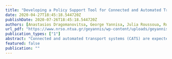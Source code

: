 ```yaml
---
title: "Developing a Policy Support Tool for Connected and Automated Transport Systems"
date: 2020-04-27T18:45:18.544720Z
publishDate: 2020-07-26T18:45:18.544720Z
authors: [Anastasios Dragomanovitsa, George Yannisa, Julia Roussoua, Rune Elvikb, Bin Huc, Alexandra Millonigc, Ashleigh Filtness, Pete Thomas]
url_pdf: "https://www.nrso.ntua.gr/geyannis/wp-content/uploads/geyannis-pc363.pdf"
publication_types: ["1"]
abstract: "Connected and automated transport systems (CATS) are expected to be introduced in increasing numbers over the next decade based on the rapidly developing capability of modern technologies. The need for policies around the introduction of CATS is starting to arise, based on the evaluation of the likely impact of different technologies, with the aim to capture the benefits of automation and ensure that new technologies contribute to wider policy objectives. The Horizon 2020 Levitate project aims to investigate the potential short, medium and long term impacts of CATS, through an innovative multi-disciplinary impact assessment methodology, which will be incorporated within a new web-based policy support tool to enable city and other authorities to forecast impacts of CATS on urban areas. This policy support tool will comprise a knowledge and an estimator module and will include forecasting and backcasting systems providing estimates for different types of impacts and allowing comparative analyses."
featured: false
publication: ""
---
```


